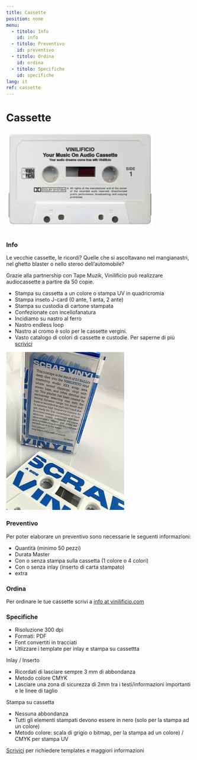 ```yaml
---
title: Cassette
position: none
menu:
  - titolo: Info
    id: info
  - titolo: Preventivo
    id: preventivo
  - titolo: Ordina
    id: ordina
  - titolo: Specifiche
    id: specifiche    
lang: it
ref: cassette
---
```

# Cassette

![cassetta](/img/cassette_vinilificio1.jpg)

### Info

Le vecchie cassette, le ricordi? Quelle che si ascoltavano nel mangianastri, nel ghetto blaster  o nello stereo dell’automobile?

Grazie alla partnership con Tape Muzik, Vinilificio può realizzare audiocassette a partire da 50 copie. 

- Stampa su cassetta a un colore o stampa UV in quadricromia
- Stampa inseto J-card (0 ante, 1 anta, 2 ante)
- Stampa su custodia di cartone stampata
- Confezionate con incellofanatura
- Incidiamo su nastro al ferro
- Nastro endless loop
- Nastro al cromo è solo per le cassette vergini.
- Vasto catalogo di colori di cassette e custodie. Per saperne di più <a href="mailto:info@vinilificio.com">scrivici</a>

![cassetta](/img/cassette_scrapvinyl02.jpg)


### Preventivo

Per poter elaborare un preventivo sono necessarie le seguenti informazioni:

* Quantità (minimo 50 pezzi)
* Durata Master
* Con o senza stampa sulla cassetta (1 colore o 4 colori) 
* Con o senza inlay (inserto di carta stampato)
* extra

### Ordina

Per ordinare le tue cassette scrivi a <a href="mailto:info@vinilificio.com">info at vinilificio.com</a>


### Specifiche

* Risoluzione 300 dpi
* Formati: PDF
* Font convertiti in tracciati
* Utlizzare i template per inlay e stampa su cassettta

Inlay / Inserto

* Ricordati di lasciare sempre 3 mm di abbondanza
* Metodo colore CMYK 
* Lasciare una zona di sicurezza di 2mm tra i testi/informazioni importanti e le linee di taglio

Stampa su cassetta

* Nessuna abbondanza
* Tutti gli elementi stampati devono essere in nero (solo per la stampa ad un colore)
* Metodo colore: scala di grigio o bitmap, per la stampa ad un colore) / CMYK per stampa UV

<a href="mailto:info@vinilificio.com">Scrivici</a> per richiedere templates e maggiori informazioni

